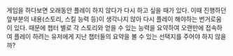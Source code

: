 게임을 하다보면 오래동안 플레이 하지 않다가 다시 하고 싶을 때가 있다. 이때 진행하던 앞부분의 내용(스토리, 스킬 능력 등)이 생각나지 않아 다시 플레이 해야하는 번거로움이 있다.
때문에 챕터 별로 각 스토리와 얻을 수 있는 능력을 요약하여 오랜만에 접속하여 플레이 하려는 유저에게 지난 챕터들의 요약을 볼 수 있는 선택지를 주어야 하지 않을까?